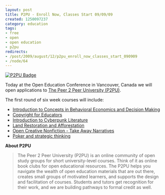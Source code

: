 ```yaml
--- 
layout: post
title: P2PU - Enroll Now, Classes Start 09/09/09
created: 1250097237
category: education
tags:
- free
- open
- open education
- p2pu
redirects:
- /post/2009/august/12/p2pu_enroll_now_classes_start_090909
- /node/64
---
```

<a href="http://www.flickr.com/photos/johndbritton/3815329932/"><img src="http://farm4.static.flickr.com/3038/3815329932_fd52a4d57e_o.png" alt="P2PU Badge" /></a>

Today at the Open Education Conference in Vancouver, Canada we will open applications to <a href="http://p2pu.org">The Peer 2 Peer University (P2PU)</a>.

The first round of six week courses will include:

<ul>
<li><a href="http://www.peer2peeruniversity.net/BE-Outline">Introduction to Concepts in Behavioral Economics and Decision Making</a></li>
<li><a href="http://www.peer2peeruniversity.net/CE1-Outline">Copyright for Educators</a></li>
<li><a href="http://www.peer2peeruniversity.net/CY-Punk%C2%A0Outline">Introduction to Cyberpunk Literature</a></li>
<li><a href="http://www.peer2peeruniversity.net/LA-Land%C2%A0Outline">Land Restoration and Afforestation</a></li>
<li><a href="http://www.peer2peeruniversity.net/Open-CNF-Outline">Open Creative Nonfiction - Take Away Narratives</a></li>
<li><a href="http://www.peer2peeruniversity.net/PO-Poker%C2%A0Outline">Poker and strategic thinking</a></li>
</ul>

<strong>About P2PU</strong>
<blockquote>The Peer 2 Peer University (P2PU) is an online community of open study groups for short university-level courses. Think of it as online book clubs for open educational resources. The P2PU helps you navigate the wealth of open education materials that are out there, creates small groups of motivated learners, and supports the design and facilitation of courses. Students and tutors get recognition for their work, and we are building pathways to formal credit as well.</blockquote>
